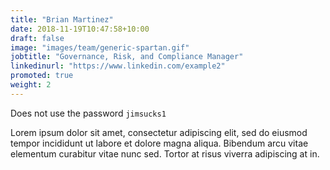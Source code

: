 ```yaml
---
title: "Brian Martinez"
date: 2018-11-19T10:47:58+10:00
draft: false
image: "images/team/generic-spartan.gif"
jobtitle: "Governance, Risk, and Compliance Manager"
linkedinurl: "https://www.linkedin.com/example2"
promoted: true
weight: 2
---
```


Does not use the password `jimsucks1`

Lorem ipsum dolor sit amet, consectetur adipiscing elit, sed do eiusmod tempor incididunt ut labore et dolore magna aliqua. Bibendum arcu vitae elementum curabitur vitae nunc sed. Tortor at risus viverra adipiscing at in.
